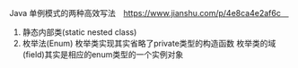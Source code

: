 Java 单例模式的两种高效写法　https://www.jianshu.com/p/4e8ca4e2af6c　
1. 静态内部类(static nested class)
2. 枚举法(Enum)
枚举类实现其实省略了private类型的构造函数
枚举类的域(field)其实是相应的enum类型的一个实例对象